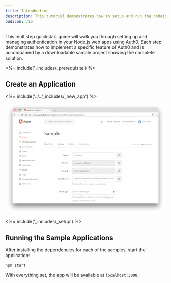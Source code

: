 ```yaml
---
title: Introduction
description: This tutorial demonstrates how to setup and run the nodejs webapp sample project provided by Auth0
budicon: 715
---
```


This multistep quickstart guide will walk you through setting up and managing authentication in your Node.js web apps using Auth0. Each step demonstrates how to implement a specific feature of Auth0 and is accompanied by a downloadable sample project showing the complete solution.

<%= include('_includes/_prerequisite') %>

## Create an Application

<%= include('../../_includes/_new_app') %>

![App Dashboard](/media/articles/angularjs/app_dashboard.png)

<%= include('_includes/_setup') %>

## Running the Sample Applications

After installing the dependencies for each of the samples, start the application:

```bash
npm start
```

With everything set, the app will be available at `localhost:3000`.
